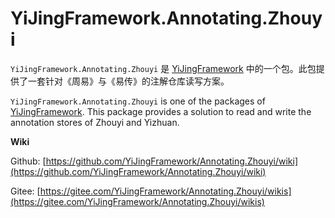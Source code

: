 ﻿# YiJingFramework.Annotating.Zhouyi

`YiJingFramework.Annotating.Zhouyi` 是 [YiJingFramework](https://github.com/YiJingFramework/YiJingFramework/wiki) 中的一个包。此包提供了一套针对《周易》与《易传》的注解仓库读写方案。

`YiJingFramework.Annotating.Zhouyi` is one of the packages of [YiJingFramework](https://github.com/YiJingFramework/YiJingFramework/wiki). This package provides a solution to read and write the annotation stores of Zhouyi and Yizhuan.

**Wiki**

Github: [https://github.com/YiJingFramework/Annotating.Zhouyi/wiki](https://github.com/YiJingFramework/Annotating.Zhouyi/wiki)

Gitee: [https://gitee.com/YiJingFramework/Annotating.Zhouyi/wikis](https://gitee.com/YiJingFramework/Annotating.Zhouyi/wikis)